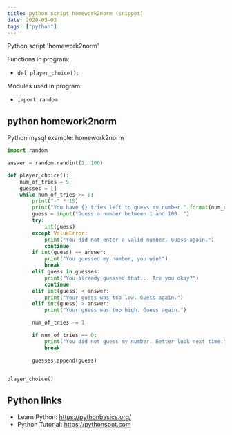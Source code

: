 ```yaml
---
title: python script homework2norm (snippet)
date: 2020-03-03
tags: ["python"]
---
```

Python script 'homework2norm'

Functions in program: 
* `def player_choice():`

Modules used in program: 
* `import random`

## python homework2norm

Python mysql example: homework2norm

```python
import random

answer = random.randint(1, 100)

def player_choice():
    num_of_tries = 5
    guesses = []
    while num_of_tries >= 0:
        print("-" * 15)
        print("You have {} tries left to guess my number.".format(num_of_tries))
        guess = input("Guess a number between 1 and 100. ")
        try:
            int(guess)
        except ValueError:
            print("You did not enter a valid number. Guess again.")
            continue
        if int(guess) == answer:
            print("You guessed my number, you win!")
            break
        elif guess in guesses:
            print("You already guessed that... Are you okay?")
            continue
        elif int(guess) < answer:
            print("Your guess was too low. Guess again.")
        elif int(guess) > answer:
            print("Your guess was too high. Guess again.")

        num_of_tries -= 1

        if num_of_tries == 0:
            print("You did not guess my number. Better luck next time!")
            break

        guesses.append(guess)


player_choice()

```

## Python links

- Learn Python: https://pythonbasics.org/
- Python Tutorial: https://pythonspot.com
